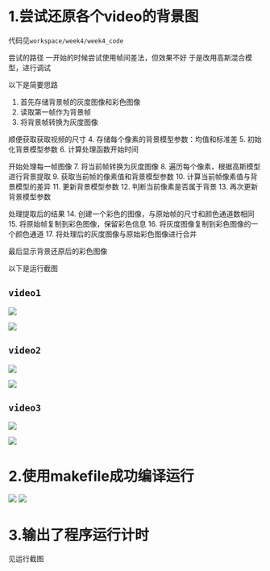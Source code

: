 # 1.尝试还原各个video的背景图
代码见`workspace/week4/week4_code`

尝试的路径
一开始的时候尝试使用帧间差法，但效果不好
于是改用高斯混合模型，进行调试

以下是简要思路
1. 首先存储背景帧的灰度图像和彩色图像
2. 读取第一帧作为背景帧
3. 将背景帧转换为灰度图像

顺便获取获取视频的尺寸
4. 存储每个像素的背景模型参数：均值和标准差
5. 初始化背景模型参数
6. 计算处理函数开始时间

开始处理每一帧图像
7. 将当前帧转换为灰度图像
8. 遍历每个像素，根据高斯模型进行背景提取
9. 获取当前帧的像素值和背景模型参数
10. 计算当前帧像素值与背景模型的差异
11. 更新背景模型参数
12. 判断当前像素是否属于背景
13. 再次更新背景模型参数

处理提取后的结果
14. 创建一个彩色的图像，与原始帧的尺寸和颜色通道数相同
15. 将原始帧复制到彩色图像，保留彩色信息
16. 将灰度图像复制到彩色图像的一个颜色通道
17. 将处理后的灰度图像与原始彩色图像进行合并

最后显示背景还原后的彩色图像

以下是运行截图
## **`video1`**
![](https://github.com/skyswordx/Tutorial_2023/blob/main/workspace/week4/week4_asset/1.png)

![](https://github.com/skyswordx/Tutorial_2023/blob/main/workspace/week4/week4_asset/1.1.png)
## **`video2`**
![](https://github.com/skyswordx/Tutorial_2023/blob/main/workspace/week4/week4_asset/2.png)

![](https://github.com/skyswordx/Tutorial_2023/blob/main/workspace/week4/week4_asset/2.1.png)

## **`video3`**
![](https://github.com/skyswordx/Tutorial_2023/blob/main/workspace/week4/week4_asset/3.png)

![](https://github.com/skyswordx/Tutorial_2023/blob/main/workspace/week4/week4_asset/3.1.png)
# 2.使用makefile成功编译运行
![](https://github.com/skyswordx/Tutorial_2023/blob/main/workspace/week4/week4_asset/符合团队规范的目录结构.png)
![](https://github.com/skyswordx/Tutorial_2023/blob/main/workspace/week4/week4_asset/makefile.png)
# 3.输出了程序运行计时
见运行截图
